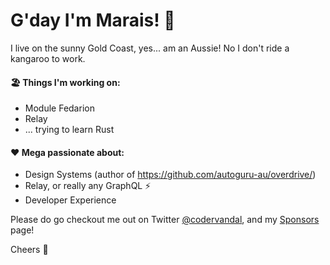 # G'day I'm Marais! 👋

I live on the sunny Gold Coast, yes... am an Aussie! No I don't ride a kangaroo to work.

#### 🏖 Things I'm working on:

- Module Fedarion
- Relay
- ... trying to learn Rust

#### ❤ Mega passionate about:

- Design Systems (author of https://github.com/autoguru-au/overdrive/)
- Relay, or really any GraphQL ⚡
- Developer Experience

Please do go checkout me out on Twitter [@codervandal](https://twitter.com/codervandal), and my [Sponsors](https://github.com/sponsors/maraisr) page!

Cheers 🍻
